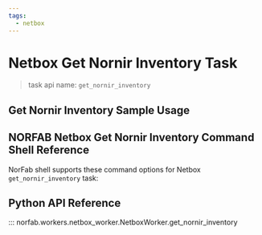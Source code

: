 ```yaml
---
tags:
  - netbox
---
```


# Netbox Get Nornir Inventory Task

> task api name: `get_nornir_inventory`

## Get Nornir Inventory Sample Usage

## NORFAB Netbox Get Nornir Inventory Command Shell Reference

NorFab shell supports these command options for Netbox `get_nornir_inventory` task:

## Python API Reference

::: norfab.workers.netbox_worker.NetboxWorker.get_nornir_inventory
